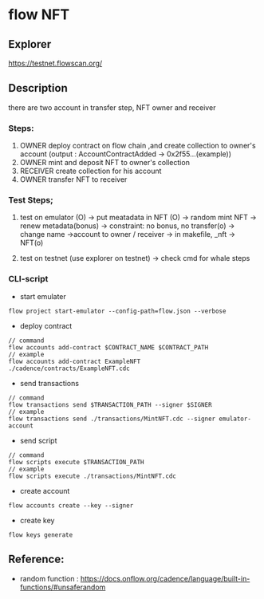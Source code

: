 # flow NFT
## Explorer
https://testnet.flowscan.org/
 
## Description

there are two account in transfer step, NFT owner and receiver

### Steps:
1. OWNER deploy contract on flow chain ,and create collection to owner's account
(output : AccountContractAdded -> 0x2f55...(example))
2. OWNER mint and deposit NFT to owner's collection
3. RECEIVER create collection for his account
4. OWNER transfer NFT to receiver

### Test Steps;
1. test on emulator (O)
-> put meatadata in NFT (O)
-> random mint NFT
-> renew metadata(bonus)
-> constraint: no bonus, no transfer(o)
-> change name ->account to owner / receiver
-> in makefile, _nft -> NFT(o)

2. test on testnet (use explorer on testnet)
-> check cmd for whale steps

### CLI-script
* start emulater
```
flow project start-emulator --config-path=flow.json --verbose
```

* deploy contract
```
// command
flow accounts add-contract $CONTRACT_NAME $CONTRACT_PATH
// example
flow accounts add-contract ExampleNFT ./cadence/contracts/ExampleNFT.cdc 
```

* send transactions
```
// command
flow transactions send $TRANSACTION_PATH --signer $SIGNER
// example
flow transactions send ./transactions/MintNFT.cdc --signer emulator-account
```
* send script
```
// command
flow scripts execute $TRANSACTION_PATH
// example
flow scripts execute ./transactions/MintNFT.cdc
```
* create account
```
flow accounts create --key --signer
```
* create key
```
flow keys generate
```
## Reference:
* random function : https://docs.onflow.org/cadence/language/built-in-functions/#unsaferandom

